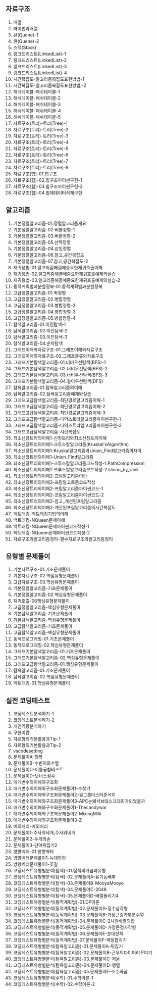 ## 자료구조

1. 배열
2. 파이썬과배열
3. 큐(Quene)-1
4. 큐(Quene)-2
5. 스택(Stack)
6. 링크드리스트(LinkedList)-1
7. 링크드리스트(LinkedList)-2
8. 링크드리스트(LinkedList)-3
9. 링크드리스트(LinkedList)-4
10. 시간복잡도-알고리즘복잡도표현방법-1
11. 시간복잡도-알고리즘복잡도표현방법,-2
12. 해쉬테이블-해쉬테이블-1
13. 해쉬테이블-해쉬테이블-2
14. 해쉬테이블-해쉬테이블-3
15. 해쉬테이블-해쉬테이블-4
16. 해쉬테이블-해쉬테이블-5
17. 자료구조(트리)-트리(Tree)-1
18. 자료구조(트리)-트리(Tree)-2
19. 자료구조(트리)-트리(Tree)-3
20. 자료구조(트리)-트리(Tree)-4
21. 자료구조(트리)-트리(Tree)-5
22. 자료구조(트리)-트리(Tree)-6
23. 자료구조(트리)-트리(Tree)-7
24. 자료구조(트리)-트리(Tree)-8
25. 자료구조(힙)-01.힙구조
26. 자료구조(힙)-02.힙구조파이썬구현-1
27. 자료구조(힙)-03.힙구조파이썬구현-2
28. 자료구조(힙)-04.힙에데이터삭제구현

## 알고리즘

1. 기본정렬알고리즘-01.정렬알고리즘개요
2. 기본정렬알고리즘-02.버블정렬-1
3. 기본정렬알고리즘-03.버블정렬-2
4. 기본정렬알고리즘-05.선택정렬
5. 기본정렬알고리즘-04.삽입정렬
6. 기본정렬알고리즘-06.참고,공간복잡도
7. 기본정렬알고리즘-07.참고,공간복잡도-2
8. 재귀용법-01.알고리즘해결에중요한재귀호출이해
9. 재귀용법-02.알고리즘해결에중요한재귀호출예제와실습
10. 재귀용법-03.알고리즘해결에중요한재귀호출예제와실습-2
11. 동적계획법과분할정복-01.동적계획법과분할정복
12. 고급정렬알고리즘-01.퀵정렬
13. 고급정렬알고리즘-02.병합정렬
14. 고급정렬알고리즘-03.병합정렬-2
15. 고급정렬알고리즘-04.병합정렬-3
16. 고급정렬알고리즘-05.병합정렬-4
17. 탐색알고리즘-01.이진탐색-1
18. 탐색알고리즘-02.이진탐색-2
19. 탐색알고리즘-03.이진탐색-3
20. 탐색알고리즘-04.순차탐색
21. 그래프이해와자료구조-01.그래프이해와자료구조
22. 그래프이해와자료구조-02.그래프종류와자료구조
23. 그래프기본탐색알고리즘-01.너비우선탐색(BFS)-1
24. 그래프기본탐색알고리즘-02.너비우선탐색(BFS)-2
25. 그래프기본탐색알고리즘-03.너비우선탐색(BFS)-3
26. 그래프기본탐색알고리즘-04.깊이우선탐색(DFS)
27. 탐욕알고리즘-01.탐욕알고리즘의이해
28. 탐욕알고리즘-02.탐욕알고리즘예제와실습
29. 그래프고급탐색알고리즘-최단경로알고리즘이해-1
30. 그래프고급탐색알고리즘-최단경로알고리즘이해-2
31. 그래프고급탐색알고리즘-최단경로알고리즘이해-3
32. 그래프고급탐색알고리즘-다익스트라알고리즘파이썬구현-1
33. 그래프고급탐색알고리즘-다익스트라알고리즘파이썬구현-2
34. 그래프고급탐색알고리즘-시간복잡도
35. 최소신장트리의이해1-신장트리와최소신장트리이해
36. 최소신장트리의이해1-크루스칼알고리즘(Kruskal'sAlgorithm)
37. 최소신장트리의이해1-Kruskal알고리즘과Union_Find알고리즘의차이
38. 최소신장트리의이해1-Union_Find알고리즘
39. 최소신장트리의이해1-크루스칼알고리즘코드작성-1.PathCompression
40. 최소신장트리의이해1-크루스칼알고리즘코드작성-2.Union_by_rank
41. 최소신장트리의이해2-프림알고리즘이란
42. 최소신장트리의이해2-프림알고르즘코드작성
43. 최소신장트리의이해2-프림알고리즘파이썬코드-1
44. 최소신장트리의이해2-프림알고리즘파이썬코드-2
45. 최소신장트리의이해2-참고\_개선된프림알고리즘
46. 최소신장트리의이해2-개선된프림알고리즘의시간복잡도
47. 백트래킹-백트래킹기법의이해
48. 백트래킹-NQueen문제이해
49. 백트래킹-NQueen문제파이썬코드작성-1
50. 백트래킹-NQueen문제파이썬코드작성-2
51. 자료구조와알고리즘정리-필수자료구조와알고리즘정리

## 유형별 문제풀이

1. 기본자료구조-01.기초문제풀이
2. 기본자료구조-02.핵심유형문제풀이
3. 고급자료구조-03.핵심유형문제풀이
4. 기본정렬알고리즘-기초문제풀이
5. 기본정렬알고리즘-02.핵심유형문제풀이
6. 재귀호출-06핵심유형문제풀이
7. 고급정렬알고리즘-핵심유형문제풀이
8. 기본탐색알고리즘-기초문제풀이
9. 기본탐색알고리즘-핵심유형문제풀이
10. 고급탐색알고리즘-기초문제풀이
11. 고급탐색알고리즘-핵심유형문제풀이
12. 동적프로그래밍-01.기초문제풀이
13. 동적프로그래밍-02.핵심유형문제풀이
14. 그래프기본탐색알고리즘-01.기초문제풀이
15. 그래프기본탐색알고리즘-02.핵심유형문제풀이
16. 그래프고급탐색알고리즘-01.핵심유형문제풀이
17. 탐욕알고리즘-01.기초문제풀이
18. 탐욕알고리즘-02.핵심유형문제풀이
19. 백트래킹-01.핵심유형문제풀이

## 실전 코딩테스트

1. 코딩테스트분석하기-1
2. 코딩테스트분석하기-2
3. 개인역량분석하기
4. 구현이란
5. 자료형의기본활용과Tip-1
6. 자료형의기본활용과Tip-2
7. vscodesetting
8. 문제풀이A-행복
9. 문제풀이B-수빈이와수열
10. 문제풀이C-이름궁합테스트
11. 문제풀이D-보너스점수
12. 매개변수의이해와구조화
13. 매개변수의이해와구조화문제풀이1-수찾기
14. 매개변수의이해와구조화문제풀이2-걸그룹마스터준석이
15. 매개변수의이해와구조화문제풀이3-APC는왜서브태스크대회가되었을까
16. 매개변수의이해와구조화문제풀이1-Thecandywar
17. 매개변수의이해와구조화문제풀이2-MixingMilk
18. 매개변수의이해와구조화문제풀이3-Z
19. 예외처리-예외처리
20. 문제풀이1-주사위세개,주사위네개
21. 문제풀이2-두개의손
22. 문제풀이3-단어뒤집기2
23. 방향벡터-01.방향벡터
24. 방향벡터문제풀이1-늑대와양
25. 방향벡터문제풀이1-꽃길
26. 코딩테스트유형별분석(탐색)-01.탐색의개념과유형
27. 코딩테스트유형별분석(탐색)-02.문제풀이A-유기농배추
28. 코딩테스트유형별분석(탐색)-03.문제풀이B-MooyoMooyo
29. 코딩테스트유형별분석(탐색)-04.문제풀이C-2048
30. 코딩테스트유형별분석(탐색)-05.문제풀이D-배열돌리기4
31. 코딩테스트유형별분석(동적계획법)-01.DP이론
32. 코딩테스트유형별분석(동적계획법)-02.문제풀이A-정수삼각형
33. 코딩테스트유형별분석(동적계획법)-03.문제풀이B-가장큰증가부분수열
34. 코딩테스트유형별분석(동적계획법)-04.문제풀이C-2차원배열의합
35. 코딩테스트유형별분석(동적계획법)-05.문제풀이D-가장큰정사각형
36. 코딩테스트유형별분석(동적계획법)-06.문제풀이E-본대산책
37. 코딩테스트유형별분석(동적계획법)-07.문제풀이F-파일합치기
38. 코딩테스트유형별분석(탐욕알고리즘)-01.문제풀이A-뒤집기
39. 코딩테스트유형별분석(탐욕알고리즘)-02.문제풀이B-근우의다이어리꾸미기
40. 코딩테스트유형별분석(탐욕알고리즘)-03.문제풀이C-저울
41. 코딩테스트유형별분석(탐욕알고리즘)-04.문제풀이D-행렬
42. 코딩테스트유형별분석(탐욕알고리즘)-05.문제풀이E-소수의곱
43. 코딩테스트유형별분석(수학)-01.수학이론-1
44. 코딩테스트유형별분석(수학)-02.수학이론-2

